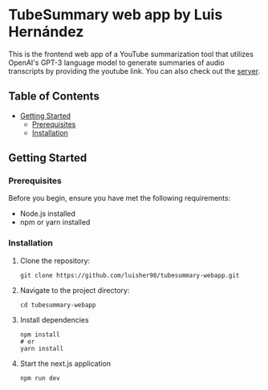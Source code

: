 # TubeSummary web app by Luis Hernández

This is the frontend web app of a YouTube summarization tool that utilizes OpenAI's GPT-3 language model to generate summaries of audio transcripts by providing the youtube link.
You can also check out the [server](https://github.com/luisher98/tubesummary-server).

## Table of Contents

- [Getting Started](#getting-started)
  - [Prerequisites](#prerequisites)
  - [Installation](#installation)

## Getting Started

### Prerequisites

Before you begin, ensure you have met the following requirements:

- Node.js installed
- npm or yarn installed

### Installation

1. Clone the repository:
   ```
   git clone https://github.com/luisher98/tubesummary-webapp.git
2. Navigate to the project directory:
   ```
   cd tubesummary-webapp
3. Install dependencies
   ```
   npm install
   # or
   yarn install
4. Start the next.js application
    ```
    npm run dev
